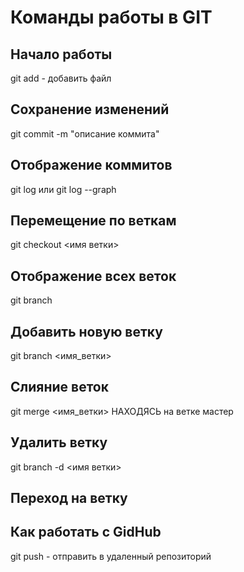 # Команды работы в GIT

## Начало работы

git add - добавить файл

## Сохранение изменений

git commit -m "описание коммита"

## Отображение коммитов

git log или git log --graph

## Перемещение по веткам

git checkout <имя ветки>

## Отображение всех веток

git branch

## Добавить новую ветку

git branch <имя_ветки>

## Слияние веток
git merge <имя_ветки> НАХОДЯСЬ на ветке мастер

## Удалить ветку
git branch -d <имя ветки>

## Переход на ветку

## Как работать с GidHub

git push - отправить в удаленный репозиторий



